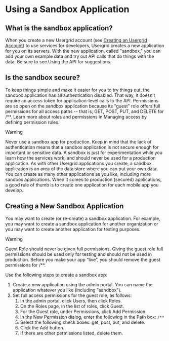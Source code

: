 # Using a Sandbox Application

## What is the sandbox application?

When you create a new Usergrid account (see [Creating an Usergrid Account](creating-account.html)) to use services for developers, Usergrid creates a new application for you on its servers. With the new application, called "sandbox," you can add your own example data and try out API calls that do things with the data. Be sure to see Using the API for suggestions.

## Is the sandbox secure?

To keep things simple and make it easier for you to try things out, the sandbox application has all authentication disabled. That way, it doesn’t require an access token for application-level calls to the API. Permissions are so open on the sandbox application because its "guest" role offers full permissions for all access paths -- that is, GET, POST, PUT, and DELETE for /**. Learn more about roles and permissions in Managing access by defining permission rules.

<!-- workaround a Sphinx bug -->
<div class="admonition warning"><p class="first admonition-title">Warning</p><p class="last">
<p class="last">Never use a sandbox app for production.
Keep in mind that the lack of authentication means that a sandbox application is not secure enough for important or sensitive data. A sandbox is just for experimentation while you learn how the services work, and should never be used for a production application. As with other Usergrid applications you create, a sandbox application is an area of the data store where you can put your own data. You can create as many other applications as you like, including more sandbox applications. When it comes to production (secured) applications, a good rule of thumb is to create one application for each mobile app you develop.
</p>
</div>

## Creating a New Sandbox Application

You may want to create (or re-create) a sandbox application. For example, you may want to create a sandbox application for another organization or you may want to create another application for testing purposes.

<!-- workaround a Sphinx bug -->
<div class="admonition warning"><p class="first admonition-title">Warning</p><p class="last">
Guest Role should never be given full permissions.
Giving the guest role full permissions should be used only for testing and should not be used in production. Before you make your app “live”, you should remove the guest permissions for /**.
</p></div>

Use the following steps to create a sandbox app:

1. Create a new application using the admin portal. You can name the application whatever you like (including "sandbox").
2. Set full access permissions for the guest role, as follows:
    1. In the admin portal, click Users, then click Roles.
    2. On the Roles page, in the list of roles, click Guest.
    3. For the Guest role, under Permissions, click Add Permission.
    4. In the New Permission dialog, enter the following in the Path box: ``/**``
    5. Select the following check boxes: get, post, put, and delete.
    6. Click the Add button.
    7. If there are other permissions listed, delete them.

